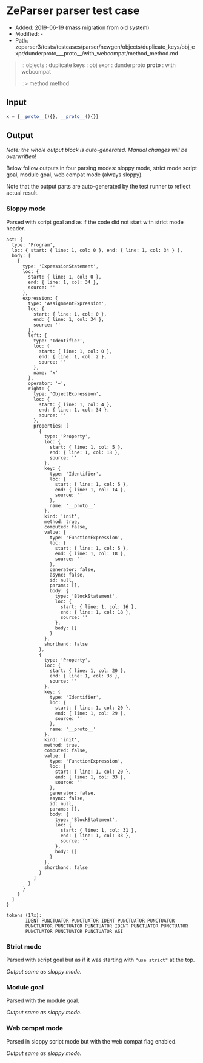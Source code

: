 # ZeParser parser test case

- Added: 2019-06-19 (mass migration from old system)
- Modified: -
- Path: zeparser3/tests/testcases/parser/newgen/objects/duplicate_keys/obj_expr/dunderproto___proto__/with_webcompat/method_method.md

> :: objects : duplicate keys : obj expr : dunderproto __proto__ : with webcompat
>
> ::> method method

## Input

`````js
x = {__proto__(){}, __proto__(){}}
`````

## Output

_Note: the whole output block is auto-generated. Manual changes will be overwritten!_

Below follow outputs in four parsing modes: sloppy mode, strict mode script goal, module goal, web compat mode (always sloppy).

Note that the output parts are auto-generated by the test runner to reflect actual result.

### Sloppy mode

Parsed with script goal and as if the code did not start with strict mode header.

`````
ast: {
  type: 'Program',
  loc: { start: { line: 1, col: 0 }, end: { line: 1, col: 34 } },
  body: [
    {
      type: 'ExpressionStatement',
      loc: {
        start: { line: 1, col: 0 },
        end: { line: 1, col: 34 },
        source: ''
      },
      expression: {
        type: 'AssignmentExpression',
        loc: {
          start: { line: 1, col: 0 },
          end: { line: 1, col: 34 },
          source: ''
        },
        left: {
          type: 'Identifier',
          loc: {
            start: { line: 1, col: 0 },
            end: { line: 1, col: 2 },
            source: ''
          },
          name: 'x'
        },
        operator: '=',
        right: {
          type: 'ObjectExpression',
          loc: {
            start: { line: 1, col: 4 },
            end: { line: 1, col: 34 },
            source: ''
          },
          properties: [
            {
              type: 'Property',
              loc: {
                start: { line: 1, col: 5 },
                end: { line: 1, col: 18 },
                source: ''
              },
              key: {
                type: 'Identifier',
                loc: {
                  start: { line: 1, col: 5 },
                  end: { line: 1, col: 14 },
                  source: ''
                },
                name: '__proto__'
              },
              kind: 'init',
              method: true,
              computed: false,
              value: {
                type: 'FunctionExpression',
                loc: {
                  start: { line: 1, col: 5 },
                  end: { line: 1, col: 18 },
                  source: ''
                },
                generator: false,
                async: false,
                id: null,
                params: [],
                body: {
                  type: 'BlockStatement',
                  loc: {
                    start: { line: 1, col: 16 },
                    end: { line: 1, col: 18 },
                    source: ''
                  },
                  body: []
                }
              },
              shorthand: false
            },
            {
              type: 'Property',
              loc: {
                start: { line: 1, col: 20 },
                end: { line: 1, col: 33 },
                source: ''
              },
              key: {
                type: 'Identifier',
                loc: {
                  start: { line: 1, col: 20 },
                  end: { line: 1, col: 29 },
                  source: ''
                },
                name: '__proto__'
              },
              kind: 'init',
              method: true,
              computed: false,
              value: {
                type: 'FunctionExpression',
                loc: {
                  start: { line: 1, col: 20 },
                  end: { line: 1, col: 33 },
                  source: ''
                },
                generator: false,
                async: false,
                id: null,
                params: [],
                body: {
                  type: 'BlockStatement',
                  loc: {
                    start: { line: 1, col: 31 },
                    end: { line: 1, col: 33 },
                    source: ''
                  },
                  body: []
                }
              },
              shorthand: false
            }
          ]
        }
      }
    }
  ]
}

tokens (17x):
       IDENT PUNCTUATOR PUNCTUATOR IDENT PUNCTUATOR PUNCTUATOR
       PUNCTUATOR PUNCTUATOR PUNCTUATOR IDENT PUNCTUATOR PUNCTUATOR
       PUNCTUATOR PUNCTUATOR PUNCTUATOR ASI
`````

### Strict mode

Parsed with script goal but as if it was starting with `"use strict"` at the top.

_Output same as sloppy mode._

### Module goal

Parsed with the module goal.

_Output same as sloppy mode._

### Web compat mode

Parsed in sloppy script mode but with the web compat flag enabled.

_Output same as sloppy mode._
